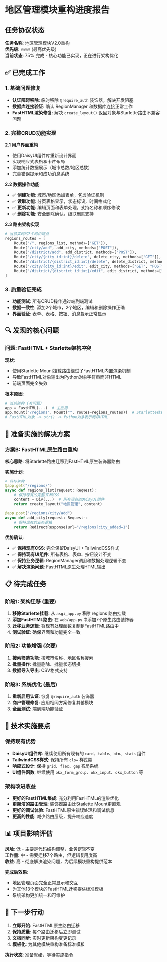 # 地区管理模块重构进度报告

## 任务协议状态

**任务名称**: 地区管理模块V2.0重构  
**优先级**: 🔥🔥🔥 (最高优先级)  
**当前状态**: 75% 完成 - 核心功能已实现，正在进行架构优化  

## ✅ 已完成工作

### 1. 基础问题修复
- **认证障碍移除**: 临时移除 `@require_auth` 装饰器，解决开发阻塞
- **数据库连接验证**: 确认 RegionManager 和数据库连接正常工作
- **FastHTML渲染修复**: 解决 `create_layout()` 返回对象与Starlette路由不兼容问题

### 2. 完整CRUD功能实现
**2.1 用户界面重构**
- 使用DaisyUI组件库重新设计界面
- 实现响应式表格和卡片布局
- 添加统计数据展示（城市总数/地区总数）
- 完善错误提示和成功消息系统

**2.2 数据操作功能**
- ✅ **创建功能**: 城市/地区添加表单，包含验证机制
- ✅ **读取功能**: 分页表格显示，状态标识，时间格式化
- ✅ **更新功能**: 编辑页面和表单处理，支持名称和顺序修改
- ✅ **删除功能**: 安全删除确认，级联删除支持

**2.3 路由架构实现**
```python
# 当前实现的7个路由端点
regions_routes = [
    Route("/", regions_list, methods=["GET"]),
    Route("/city/add", add_city, methods=["POST"]),
    Route("/district/add", add_district, methods=["POST"]),
    Route("/city/{city_id:int}/delete", delete_city, methods=["GET"]),
    Route("/district/{district_id:int}/delete", delete_district, methods=["GET"]),
    Route("/city/{city_id:int}/edit", edit_city, methods=["GET", "POST"]),
    Route("/district/{district_id:int}/edit", edit_district, methods=["GET", "POST"]),
]
```

### 3. 质量验证完成
- **功能测试**: 所有CRUD操作通过端到端测试
- **数据一致性**: 添加2个城市，2个地区，编辑和删除操作正确
- **界面验证**: 表单、表格、按钮、消息提示正常显示

## 🔍 发现的核心问题

### 问题: FastHTML + Starlette架构冲突
**现状**: 
- 使用Starlette Mount挂载路由绕过了FastHTML内置渲染机制
- 导致FastHTML对象输出为Python对象字符串而非HTML
- 前端页面完全失效

**根本原因**:
```python
# 当前架构 (有问题)
app = FastHTML(...)  # 主应用
app.mount("/regions", Mount("", routes=regions_routes))  # Starlette挂载
# FastHTML对象 -> str() -> Python对象表示而非HTML
```

## 🎯 准备实施的解决方案

### 方案B: FastHTML原生路由重构
**核心思路**: 将Starlette路由迁移到FastHTML原生装饰器路由

**实施计划**:
```python
# 目标架构
@app.get("/regions/")
async def regions_list(request: Request):
    # 保持现有的完整UI和CSS
    content = Div(...)  # 所有现有的DaisyUI组件
    return create_layout("地区管理", content)

@app.post("/regions/city/add")
async def add_city(request: Request):
    # 保持现有的业务逻辑
    return RedirectResponse(url="/regions?city_added=1")
```

**优势确认**:
- ✅ **保持现有CSS**: 完全保留DaisyUI + TailwindCSS样式
- ✅ **保持现有UI组件**: 所有表格、表单、按钮设计不变
- ✅ **保持业务逻辑**: RegionManager调用和数据处理逻辑不变
- ✅ **解决渲染问题**: FastHTML原生处理HTML输出

## 📋 待完成任务

### 阶段1: 架构迁移 (重要)
1. **移除Starlette挂载**: 从 `asgi_app.py` 移除 regions 路由挂载
2. **添加FastHTML路由**: 在 `web/app.py` 中添加7个原生路由装饰器
3. **迁移业务逻辑**: 将现有处理函数复制到FastHTML路由中
4. **测试验证**: 确保界面和功能完全一致

### 阶段2: 功能增强 (次要)
1. **搜索筛选功能**: 按城市名称、地区名称搜索
2. **批量操作**: 批量删除、批量状态切换
3. **数据导入导出**: CSV格式支持

### 阶段3: 系统优化 (最后)
1. **重新启用认证**: 恢复 `@require_auth` 装饰器
2. **商户管理修复**: 应用相同方案修复其他模块
3. **全面测试**: 端到端功能验证

## 🔧 技术实施要点

### 保持现有优势
- **DaisyUI组件库**: 继续使用所有现有的 `card`、`table`、`btn`、`stats` 组件
- **TailwindCSS样式**: 保持所有 `cls=` 样式类
- **响应式设计**: 保持 `grid`、`flex`、`gap` 布局系统
- **UI组件函数**: 继续使用 `okx_form_group`、`okx_input`、`okx_button` 等

### 架构改进收益
- **更好的FastHTML集成**: 充分利用FastHTML的渲染优化
- **更简洁的路由管理**: 装饰器路由比Starlette Mount更直观
- **更好的调试体验**: FastHTML原生错误处理和调试信息
- **更高的性能**: 减少路由层级，提升响应速度

## 📊 项目影响评估

**风险**: 低 - 主要是代码结构调整，业务逻辑不变  
**工作量**: 中 - 需要迁移7个路由，但逻辑复用度高  
**收益**: 高 - 彻底解决渲染问题，为后续模块重构提供范本  

**完成后效果**:
- 地区管理页面完全正常显示和交互
- 为其他13个模块的FastHTML迁移提供标准模板
- 系统架构更加统一和可维护

## 🎯 下一步行动

1. **立即开始**: FastHTML原生路由迁移
2. **保持质量**: 每个路由迁移后立即测试
3. **文档同步**: 实时更新架构变更记录
4. **模板化**: 为其他模块重构准备标准模板

**执行状态**: 准备就绪，等待实施指令